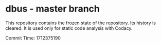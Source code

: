 # dbus - master branch

This repository contains the frozen state of the repository.
Its history is cleared. It is used only for static code
analysis with Codacy.

Commit Time: 1712375190